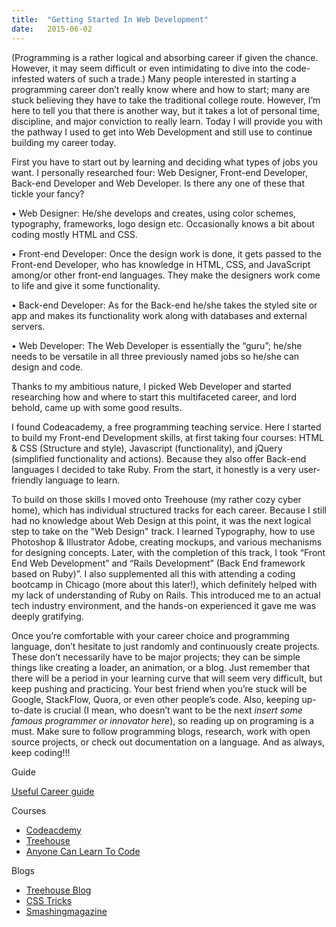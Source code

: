 ```yaml
---
title:  "Getting Started In Web Development"
date:   2015-06-02
---
```

(Programming is a rather logical and absorbing career if given the chance. However, it may seem difficult or even intimidating to dive into the code-infested waters of such a trade.) Many people interested in starting a programming career don’t really know where and how to start; many are stuck believing they have to take the traditional college route. However, I’m here to tell you that there is another way, but it takes a lot of personal time, discipline, and major conviction to really learn. Today I will provide you with the pathway I used to get into Web Development and still use to continue building my career today.

First you have to start out by learning and deciding what types of jobs you want. I personally researched four: Web Designer, Front-end Developer, Back-end Developer and Web Developer. Is there any one of these that tickle your fancy?

• Web Designer: He/she develops and creates, using color schemes, typography, frameworks, logo design etc. Occasionally knows a bit about coding mostly HTML and CSS.

• Front-end Developer: Once the design work is done, it gets passed to the Front-end Developer, who has knowledge in HTML, CSS, and JavaScript among/or other front-end languages. They make the designers work come to life and give it some functionality.

• Back-end Developer: As for the Back-end he/she takes the styled site or app and makes its functionality work along with databases and external servers. 

• Web Developer: The Web Developer is essentially the “guru”; he/she needs to be versatile in all three previously named jobs so he/she can design and code.

Thanks to my ambitious nature, I picked Web Developer and started researching how and where to start this multifaceted career, and lord behold, came up with some good results.

I found Codeacademy, a free programming teaching service. Here I started to build my Front-end Development skills, at first taking four courses: HTML & CSS (Structure and style), Javascript (functionality), and jQuery (simplified functionality and actions). Because they also offer Back-end languages I decided to take Ruby. From the start, it honestly is a very user-friendly language to learn.

To build on those skills I moved onto Treehouse (my rather cozy cyber home), which has individual structured tracks for each career. Because I still had no knowledge about Web Design at this point, it was the next logical step to take on the "Web Design" track. I learned Typography, how to use Photoshop & Illustrator Adobe, creating mockups, and various mechanisms for designing concepts. Later, with the completion of this track, I took “Front End Web Development” and “Rails Development” (Back End framework based on Ruby)”. I also supplemented all this with attending a coding bootcamp in Chicago (more about this later!), which definitely helped with my lack of understanding of Ruby on Rails. This introduced me to an actual tech industry environment, and the hands-on experienced it gave me was deeply gratifying.

Once you’re comfortable with your career choice and programming language, don’t hesitate to just randomly and continuously create projects. These don’t necessarily have to be major projects; they can be simple things like creating a loader, an animation, or a blog. Just remember that there will be a period in your learning curve that will seem very difficult, but keep pushing and practicing. Your best friend when you’re stuck will be Google, StackFlow, Quora, or even other people’s code. Also, keeping up-to-date is crucial (I mean, who doesn’t want to be the next *insert some famous programmer or innovator here*), so reading up on programing is a must. Make sure to follow programming blogs, research, work with open source projects, or check out documentation on a language. And as always, keep coding!!!

Guide

<a href="http://www.webdesigndegreecenter.org/learn-to-code/#intro">Useful Career guide</a>

Courses

<ul>
	<li><a href="http://www.codecademy.com">Codeacdemy</a></li>
	<li><a href="https://teamtreehouse.com">Treehouse</a></li>
	<li><a href="http://anyonecanlearntocode.com">Anyone Can Learn To Code</a></li>
</ul>

Blogs

<ul>
	<li><a href="http://blog.teamtreehouse.com">Treehouse Blog</a></li>
	<li><a href="https://css-tricks.com">CSS Tricks</a></li>
	<li><a href="http://www.smashingmagazine.com">Smashingmagazine</a></li>
</ul>
